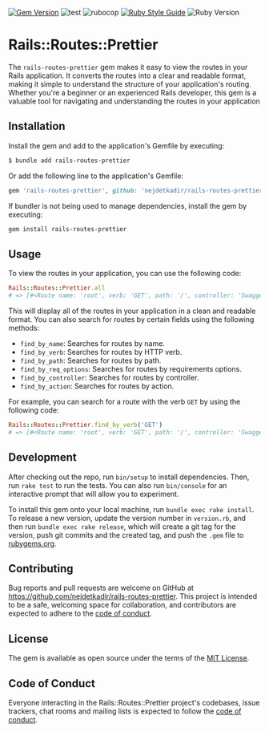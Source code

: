 [![Gem Version](https://badge.fury.io/rb/rails-routes-prettier.svg)](https://badge.fury.io/rb/rails-routes-prettier)
![test](https://github.com/nejdetkadir/rails-routes-prettier/actions/workflows/test.yml/badge.svg?branch=main)
![rubocop](https://github.com/nejdetkadir/rails-routes-prettier/actions/workflows/rubocop.yml/badge.svg?branch=main)
[![Ruby Style Guide](https://img.shields.io/badge/code_style-rubocop-brightgreen.svg)](https://github.com/rubocop/rubocop)
![Ruby Version](https://img.shields.io/badge/ruby_version->=_2.7.0-blue.svg)

# Rails::Routes::Prettier

The `rails-routes-prettier` gem makes it easy to view the routes in your Rails application. It converts the routes into a clear and readable format, making it simple to understand the structure of your application's routing. Whether you're a beginner or an experienced Rails developer, this gem is a valuable tool for navigating and understanding the routes in your application

## Installation

Install the gem and add to the application's Gemfile by executing:
```bash
$ bundle add rails-routes-prettier
```

Or add the following line to the application's Gemfile:
```ruby
gem 'rails-routes-prettier', github: 'nejdetkadir/rails-routes-prettier', branch: 'main'
```

If bundler is not being used to manage dependencies, install the gem by executing:
```bash
gem install rails-routes-prettier
```

## Usage

To view the routes in your application, you can use the following code:

```ruby
Rails::Routes::Prettier.all
# => [#<Route name: 'root', verb: 'GET', path: '/', controller: 'SwaggerController', action: 'index' req_options: {}>, ...]
```

This will display all of the routes in your application in a clean and readable format. You can also search for routes by certain fields using the following methods:

- `find_by_name`: Searches for routes by name.
- `find_by_verb`: Searches for routes by HTTP verb.
- `find_by_path`: Searches for routes by path.
- `find_by_req_options`: Searches for routes by requirements options.
- `find_by_controller`: Searches for routes by controller.
- `find_by_action`: Searches for routes by action.

For example, you can search for a route with the verb `GET` by using the following code:

```ruby
Rails::Routes::Prettier.find_by_verb('GET')
# => [#<Route name: 'root', verb: 'GET', path: '/', controller: 'SwaggerController', action: 'index' req_options: {}>, ...]
```

## Development

After checking out the repo, run `bin/setup` to install dependencies. Then, run `rake test` to run the tests. You can also run `bin/console` for an interactive prompt that will allow you to experiment.

To install this gem onto your local machine, run `bundle exec rake install`. To release a new version, update the version number in `version.rb`, and then run `bundle exec rake release`, which will create a git tag for the version, push git commits and the created tag, and push the `.gem` file to [rubygems.org](https://rubygems.org).

## Contributing

Bug reports and pull requests are welcome on GitHub at https://github.com/nejdetkadir/rails-routes-prettier. This project is intended to be a safe, welcoming space for collaboration, and contributors are expected to adhere to the [code of conduct](https://github.com/nejdetkadir/rails-routes-prettier/blob/main/CODE_OF_CONDUCT.md).

## License

The gem is available as open source under the terms of the [MIT License](https://opensource.org/licenses/MIT).

## Code of Conduct

Everyone interacting in the Rails::Routes::Prettier project's codebases, issue trackers, chat rooms and mailing lists is expected to follow the [code of conduct](https://github.com/nejdetkadir/rails-routes-prettier/blob/main/CODE_OF_CONDUCT.md).
